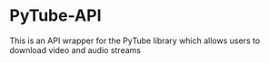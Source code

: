 # PyTube-API
This is an API wrapper for the PyTube library which allows users to download video and audio streams